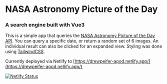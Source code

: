 # NASA Astronomy Picture of the Day
### A search engine built with Vue3

This is a simple app that queries the [NASA Astronomy Picture of the Day API](https://github.com/nasa/apod-api).
You can query a specific date, or return a random set of 6 images. An individual result can also be clicked for an expanded view.
Styling was done using [TailwindCSS](https://tailwindcss.com/).

Currently deployed via Netlify to [https://drewpeifer-apod.netlify.app/](https://drewpeifer-apod.netlify.app/)

[![Netlify Status](https://api.netlify.com/api/v1/badges/eb67d50e-84ba-4fb0-9209-d1d8dcce588c/deploy-status)](https://app.netlify.com/sites/drewpeifer-apod/deploys)
